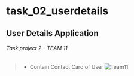 # task_02_userdetails


## User Details Application
###### Task project 2 - TEAM 11

> -  Contain Contact Card of User
> ![Team11](https://user-images.githubusercontent.com/61213263/140817189-11bd7cf3-48f3-48f9-be13-d8a8fc1103f3.jpg)
